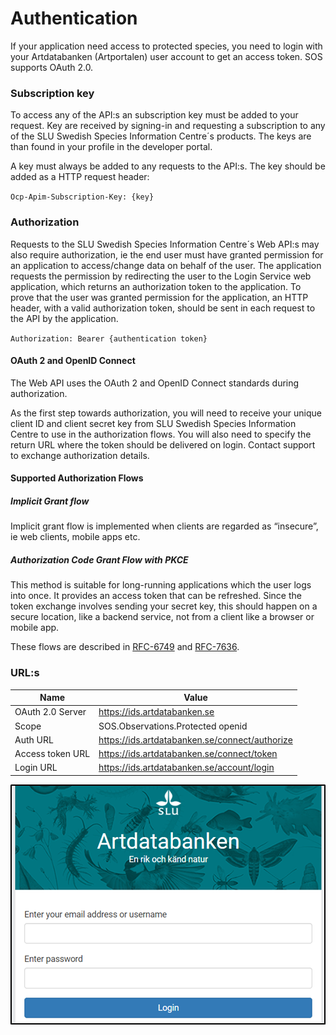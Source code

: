 ﻿# Authentication
If your application need access to protected species, you need to login with your Artdatabanken (Artportalen) user account to get an access token.
 SOS supports OAuth 2.0.

### Subscription key
To access any of the API:s an subscription key must be added to your request. Key are received by signing-in and requesting a subscription to any of the SLU Swedish Species Information Centre´s products. The keys are than found in your profile in the developer portal.

A key must always be added to any requests to the API:s. The key should be added as a HTTP request header:

`Ocp-Apim-Subscription-Key: {key}`

### Authorization
Requests to the SLU Swedish Species Information Centre´s Web API:s may also require authorization, ie the end user must have granted permission for an application to access/change data on behalf of the user. The application requests the permission by redirecting the user to the Login Service web application, which returns an authorization token to the application. To prove that the user was granted permission for the application, an HTTP header, with a valid authorization token, should be sent in each request to the API by the application.

`Authorization: Bearer {authentication token}`

#### OAuth 2 and OpenID Connect
The Web API uses the OAuth 2 and OpenID Connect standards during authorization.

As the first step towards authorization, you will need to receive your unique client ID and client secret key from SLU Swedish Species Information Centre to use in the authorization flows. You will also need to specify the return URL where the token should be delivered on login. Contact support to exchange authorization details.

#### Supported Authorization Flows
##### Implicit Grant flow
Implicit grant flow is implemented when clients are regarded as “insecure”, ie web clients, mobile apps etc.

##### Authorization Code Grant Flow with PKCE
This method is suitable for long-running applications which the user logs into once. It provides an access token that can be refreshed. Since the token exchange involves sending your secret key, this should happen on a secure location, like a backend service, not from a client like a browser or mobile app.

These flows are described in [RFC-6749](https://tools.ietf.org/html/rfc6749) and [RFC-7636](https://datatracker.ietf.org/doc/html/rfc7636).
### URL:s

| Name 	| Value 	|
|-	|-	|
| OAuth 2.0 Server 	| https://ids.artdatabanken.se 	|
| Scope 	| SOS.Observations.Protected openid 	|
| Auth URL 	| https://ids.artdatabanken.se/connect/authorize 	|
| Access token URL 	| https://ids.artdatabanken.se/connect/token 	|
| Login URL 	| https://ids.artdatabanken.se/account/login 	|


![Login page](Images/ids-login2.png "Login page")